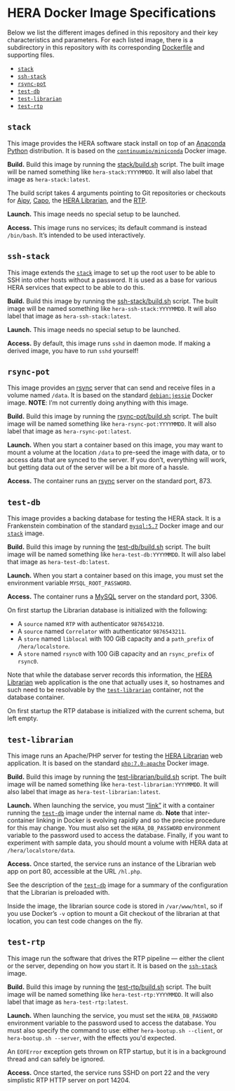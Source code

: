 <!-- To HTML-ify this file locally, use `grip --wide` on it. -->

HERA Docker Image Specifications
================================

Below we list the different images defined in this repository and their key
characteristics and parameters. For each listed image, there is a subdirectory
in this repository with its corresponding
[Dockerfile](https://docs.docker.com/engine/reference/builder/) and supporting
files.

* [`stack`]
* [`ssh-stack`]
* [`rsync-pot`]
* [`test-db`]
* [`test-librarian`]
* [`test-rtp`]

<!-- this awkward setup lets us hyperlink image descriptions more easily -->
[`stack`]: #stack
[`ssh-stack`]: #ssh-stack
[`rsync-pot`]: #rsync-pot
[`test-db`]: #test-db
[`test-librarian`]: #test-librarian
[`test-rtp`]: #test-rtp


`stack`
-------

This image provides the HERA software stack install on top of an
[Anaconda Python] distribution. It is based on the
[`continuumio/miniconda`](https://hub.docker.com/r/continuumio/miniconda/)
Docker image.

[Anaconda Python]: http://docs.continuum.io/anaconda/index

**Build.** Build this image by running the [stack/build.sh](stack/build.sh)
script. The built image will be named something like `hera-stack:YYYYMMDD`. It
will also label that image as `hera-stack:latest`.

The build script takes 4 arguments pointing to Git repositories or checkouts
for [Aipy], [Capo], the [HERA Librarian], and the [RTP].

[Aipy]: https://github.com/AaronParsons/aipy
[Capo]: https://github.com/dannyjacobs/capo/
[HERA Librarian]: http://herawiki.berkeley.edu/doku.php/librarian
[RTP]: https://github.com/jonr667/still_workflow

**Launch.** This image needs no special setup to be launched.

**Access.** This image runs no services; its default command is instead
`/bin/bash`. It’s intended to be used interactively.


`ssh-stack`
-----------

This image extends the [`stack`] image to set up the root user to be able to
SSH into other hosts without a password. It is used as a base for various HERA
services that expect to be able to do this.

**Build.** Build this image by running the
[ssh-stack/build.sh](ssh-stack/build.sh) script. The built image will be named
something like `hera-ssh-stack:YYYYMMDD`. It will also label that image as
`hera-ssh-stack:latest`.

**Launch.** This image needs no special setup to be launched.

**Access.** By default, this image runs `sshd` in daemon mode. If making a
derived image, you have to run `sshd` yourself!


`rsync-pot`
-------------------

This image provides an [rsync] server that can send and receive files in a
volume named `/data`. It is based on the standard
[`debian:jessie`](https://hub.docker.com/_/debian/) Docker image. **NOTE**:
I’m not currently doing anything with this image.

[rsync]: https://rsync.samba.org/

**Build.** Build this image by running the
[rsync-pot/build.sh](rsync-pot/build.sh) script. The built image will be named
something like `hera-rsync-pot:YYYYMMDD`. It will also label that image as
`hera-rsync-pot:latest`.

**Launch.** When you start a container based on this image, you may want to
mount a volume at the location `/data` to pre-seed the image with data, or to
access data that are synced to the server. If you don’t, everything will work,
but getting data out of the server will be a bit more of a hassle.

**Access.** The container runs an [rsync] server on the standard port, 873.


`test-db`
-------------------

This image provides a backing database for testing the HERA stack. It is a
Frankenstein combination of the standard
[`mysql:5.7`](https://hub.docker.com/_/mysql/) Docker image and our [`stack`]
image.

**Build.** Build this image by running the
[test-db/build.sh](test-db/build.sh) script. The built image will be named
something like `hera-test-db:YYYYMMDD`. It will also label that image as
`hera-test-db:latest`.

**Launch.** When you start a container based on this image, you must set the
environment variable `MYSQL_ROOT_PASSWORD`.

**Access.** The container runs a [MySQL](https://www.mysql.com/) server on the
standard port, 3306.

On first startup the Librarian database is initialized with the following:

* A `source` named `RTP` with authenticator `9876543210`.
* A `source` named `Correlator` with authenticator `9876543211`.
* A `store` named `liblocal` with 100 GiB capacity and a `path_prefix` of
  `/hera/localstore`.
* A `store` named `rsync0` with 100 GiB capacity and an `rsync_prefix` of
  `rsync0`.

Note that while the database server records this information, the
[HERA Librarian] web application is the one that actually uses it, so
hostnames and such need to be resolvable by the [`test-librarian`] container,
not the database container.

On first startup the RTP database is initialized with the current schema, but
left empty.


`test-librarian`
----------------

This image runs an Apache/PHP server for testing the [HERA Librarian] web
application. It is based on the standard
[`php:7.0-apache`](https://hub.docker.com/_/php/) Docker image.

**Build.** Build this image by running the
[test-librarian/build.sh](test-librarian/build.sh) script. The built image
will be named something like `hera-test-librarian:YYYYMMDD`. It will also
label that image as `hera-test-librarian:latest`.

**Launch.** When launching the service, you must
[“link”](https://docs.docker.com/v1.8/userguide/dockerlinks/) it with a
container running the [`test-db`] image under the internal name `db`. **Note**
that inter-container linking in Docker is evolving rapidly and so the precise
procedure for this may change. You must also set the `HERA_DB_PASSWORD`
environment variable to the password used to access the database. Finally, if
you want to experiment with sample data, you should mount a volume with HERA
data at `/hera/localstore/data`.

**Access.** Once started, the service runs an instance of the Librarian web
app on port 80, accessible at the URL `/hl.php`.

See the description of the [`test-db`] image for a summary of the
configuration that the Librarian is preloaded with.

Inside the image, the librarian source code is stored in `/var/www/html`, so
if you use Docker’s `-v` option to mount a Git checkout of the librarian at
that location, you can test code changes on the fly.


`test-rtp`
----------------

This image run the software that drives the RTP pipeline — either the client
or the server, depending on how you start it. It is based on the [`ssh-stack`]
image.

**Build.** Build this image by running the
[test-rtp/build.sh](test-rtp/build.sh) script. The built image will be named
something like `hera-test-rtp:YYYYMMDD`. It will also label that image as
`hera-test-rtp:latest`.

**Launch.** When launching the service, you must set the `HERA_DB_PASSWORD`
environment variable to the password used to access the database. You must
also specify the command to use: either `hera-bootup.sh --client`, or
`hera-bootup.sh --server`, with the effects you'd expected.

An `EOFError` exception gets thrown on RTP startup, but it is in a background
thread and can safely be ignored.

**Access.** Once started, the service runs SSHD on port 22 and the very
simplistic RTP HTTP server on port 14204.
